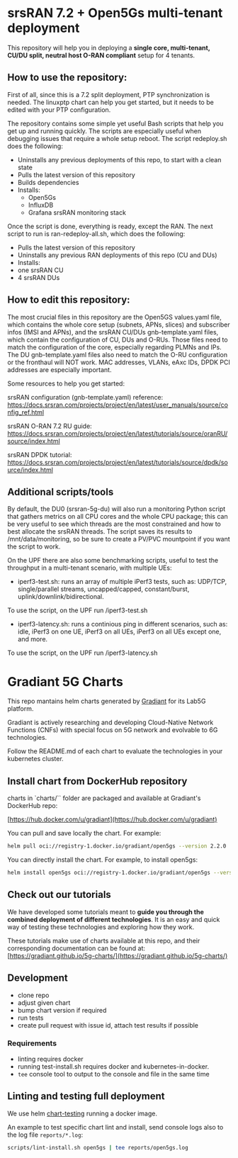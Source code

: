 # srsRAN 7.2 + Open5Gs multi-tenant deployment
This repository will help you in deploying a **single core, multi-tenant, CU/DU split, neutral host O-RAN compliant** setup for 4 tenants.

## How to use the repository:
First of all, since this is a 7.2 split deployment, PTP synchronization is needed. The linuxptp chart can help you get started, but it needs to be edited with your PTP configuration.

The repository contains some simple yet useful Bash scripts that help you get up and running quickly. The scripts are especially useful when debugging issues that require a whole setup reboot.
The script redeploy.sh does the following:
- Uninstalls any previous deployments of this repo, to start with a clean state
- Pulls the latest version of this repository
- Builds dependencies
- Installs:
  - Open5Gs
  - InfluxDB
  - Grafana srsRAN monitoring stack

Once the script is done, everything is ready, except the RAN.
The next script to run is ran-redeploy-all.sh, which does the following:
-  Pulls the latest version of this repository
-  Uninstalls any previous RAN deployments of this repo (CU and DUs)
-  Installs:
  - one srsRAN CU
  - 4 srsRAN DUs

## How to edit this repository:
The most crucial files in this repository are the Open5GS values.yaml file, which contains the whole core setup (subnets, APNs, slices) and subscriber infos (IMSI and APNs), and the srsRAN CU/DUs gnb-template.yaml files, which contain the configuration of CU, DUs and O-RUs. Those files need to match the configuration of the core, especially regarding PLMNs and IPs. The DU gnb-template.yaml files also need to match the O-RU configuration or the fronthaul will NOT work. MAC addresses, VLANs, eAxc IDs, DPDK PCI addresses are especially important.

Some resources to help you get started:

srsRAN configuration (gnb-template.yaml) reference: https://docs.srsran.com/projects/project/en/latest/user_manuals/source/config_ref.html

srsRAN O-RAN 7.2 RU guide: https://docs.srsran.com/projects/project/en/latest/tutorials/source/oranRU/source/index.html

srsRAN DPDK tutorial: https://docs.srsran.com/projects/project/en/latest/tutorials/source/dpdk/source/index.html

## Additional scripts/tools

By default, the DU0 (srsran-5g-du) will also run a monitoring Python script that gathers metrics on all CPU cores and the whole CPU package; this can be very useful to see which threads are the most constrained and how to best allocate the srsRAN threads. The script saves its results to /mnt/data/monitoring, so be sure to create a PV/PVC mountpoint if you want the script to work.

On the UPF there are also some benchmarking scripts, useful to test the throughput in a multi-tenant scenario, with multiple UEs:

  -  iperf3-test.sh: runs an array of multiple iPerf3 tests, such as: UDP/TCP, single/parallel streams, uncapped/capped, constant/burst, uplink/downlink/bidirectional.

To use the script, on the UPF run /iperf3-test.sh <list of IPs:port iPerf3 servers> <number of runs>
  -  iperf3-latency.sh: runs a continious ping in different scenarios, such as: idle, iPerf3 on one UE, iPerf3 on all UEs, iPerf3 on all UEs except one, and more.

To use the script, on the UPF run /iperf3-latency.sh <list of IPs:port iPerf3 servers>


# Gradiant 5G Charts

This repo mantains helm charts generated by [Gradiant](https://www.gradiant.org) for its Lab5G platform.

Gradiant is actively researching and developing Cloud-Native Network Functions (CNFs) with special focus on 5G network and evolvable to 6G technologies.

Follow the README.md of each chart to evaluate the technologies in your kubernetes cluster.

## Install chart from DockerHub repository

charts in `charts/`` folder are packaged and available at Gradiant's DockerHub repo:  

[https://hub.docker.com/u/gradiant](https://hub.docker.com/u/gradiant)

You can pull and save locally the chart. For example:

```bash
helm pull oci://registry-1.docker.io/gradiant/open5gs --version 2.2.0
```

You can directly install the chart. For example, to install open5gs:

```bash
helm install open5gs oci://registry-1.docker.io/gradiant/open5gs --version 2.2.0
```

## Check out our tutorials

We have developed some tutorials meant to **guide you through the combined deployment of different technologies**. It is an easy and quick way of testing these technologies and exploring how they work.

These tutorials make use of charts available at this repo, and their corresponding documentation can be found at:
[https://gradiant.github.io/5g-charts/](https://gradiant.github.io/5g-charts/)

## Development

- clone repo
- adjust given chart
- bump chart version if required
- run tests
- create pull request with issue id, attach test results if possible

### Requirements

- linting requires docker
- running test-install.sh requires docker and kubernetes-in-docker.
- `tee` console tool to output to the console and file in the same time

## Linting and testing full deployment

We use helm [chart-testing](https://github.com/helm/chart-testing) running a docker image.

An example to test specific chart lint and install, send console logs also to the log file `reports/*.log`:

```bash
scripts/lint-install.sh open5gs | tee reports/open5gs.log
```
